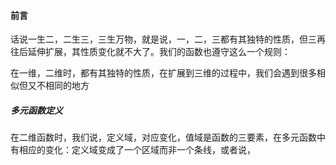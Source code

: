 #### 前言
话说一生二，二生三，三生万物，就是说，一，二，三都有其独特的性质，但三再往后延伸扩展，其性质变化就不大了。我们的函数也遵守这么一个规则：

在一维，二维时，都有其独特的性质，在扩展到三维的过程中，我们会遇到很多相似但又不相同的地方

##### 多元函数定义

在二维函数时，我们说，定义域，对应变化，值域是函数的三要素，在多元函数中有相应的变化：定义域变成了一个区域而非一个条线，或者说，